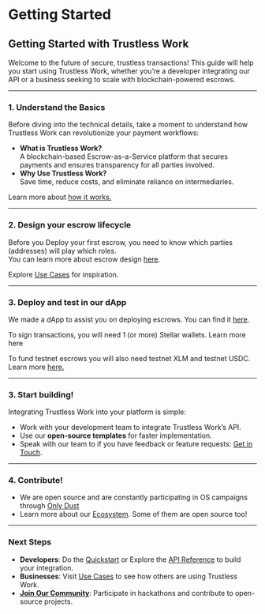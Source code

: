 # Getting Started

## **Getting Started with Trustless Work**

Welcome to the future of secure, trustless transactions! This guide will help you start using Trustless Work, whether you’re a developer integrating our API or a business seeking to scale with blockchain-powered escrows.

***

### **1. Understand the Basics**

Before diving into the technical details, take a moment to understand how Trustless Work can revolutionize your payment workflows:

* **What is Trustless Work?**\
  A blockchain-based Escrow-as-a-Service platform that secures payments and ensures transparency for all parties involved.
* **Why Use Trustless Work?**\
  Save time, reduce costs, and eliminate reliance on intermediaries.

Learn more about [how it works.](../technology-overview/)

***

### **2. Design your escrow lifecycle**

Before you Deploy your first escrow, you need to know which parties (addresses) will play which roles. \
You can learn more about escrow design [here](../developer-resources/smart-escrow-design/).

Explore [Use Cases](../use-cases-unlocking-the-potential-of-smart-escrows/) for inspiration.

***

### **3. Deploy and test in our dApp**

We made a dApp to assist you on deploying escrows.  You can find it [here](https://d-app-trustless-work.vercel.app/).

To sign transactions, you will need 1 (or more) Stellar wallets. Learn more here

To fund testnet escrows you will also need testnet XLM and testnet USDC. Learn more [here.](essential-tools.md)

***

### **3. Start building!**

Integrating Trustless Work into your platform is simple:

* Work with your development team to integrate Trustless Work’s API.
* Use our **open-source templates** for faster implementation.
* Speak with our team to if you have feedback or feature requests: [Get in Touch](../appendices/contact-and-support.md).

***

### **4. Contribute!**

* We are open source and are constantly participating in OS campaigns through [Only Dust](https://app.onlydust.com/p/trustless-work-)
* Learn more about our [Ecosystem](https://trustlesswork.notion.site/). Some of them are open source too!&#x20;

***

### **Next Steps**

* **Developers**: Do the [Quickstart](quickstart.md) or Explore the [API Reference](../developer-resources/api-reference/) to build your integration.
* **Businesses**: Visit [Use Cases](../use-cases-unlocking-the-potential-of-smart-escrows/) to see how others are using Trustless Work.
* [**Join Our Community**](../community-and-roadmap/community.md): Participate in hackathons and contribute to open-source projects.
